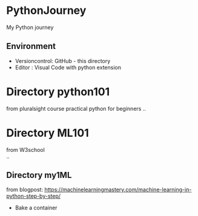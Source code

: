 # PythonJourney
My Python journey

## Environment
- Versioncontrol: GitHub - this directory
- Editor : Visual Code with python extension

# Directory python101
from pluralsight course practical python for beginners
..
# Directory ML101
from W3school  
..

## Directory my1ML
from blogpost: https://machinelearningmastery.com/machine-learning-in-python-step-by-step/  
- Bake a container
